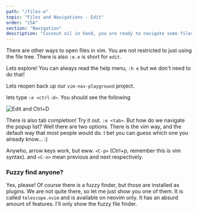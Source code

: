 ```yaml
---
path: "/files-e"
topic: "Files and Navigations - Edit"
order: "15A"
section: "Navigation"
description: "Coconut oil in hand, you are ready to navigate some files with e."
---
```


There are other ways to open files in vim.  You are not restricted to just
using the file tree.  There is also `:e`. `e` is short for `edit`.

Lets explore!  You can always read the help menu, `:h e` but we don't need to
do that!

Lets reopen back up our `vim-nav-playground` project.

lets type `:e <ctrl-d>`.  You should see the following

![Edit and Ctrl+D](lessons/images/edit-ctrl-d.png)

There is also tab completion!  Try it out. `:e <tab>`.  But how do we navigate
the popup list?  Well there are two options.  There is the vim way, and the
default way that most people would do.  I bet you can guess which one you
already know... :)

Anywho, arrow keys work, but eww. `<C-p>` (Ctrl+p, remember this is vim
syntax). and `<C-n>` mean previous and next respectively.

### Fuzzy find anyone?

Yes, please!  Of course there is a fuzzy finder, but those are installed as
plugins.  We are not quite there, so let me just show you one of them.  It is
called `telescope.nvim` and is available on neovim only.  It has an absurd
amount of features.  I'll only show the fuzzy file finder.
